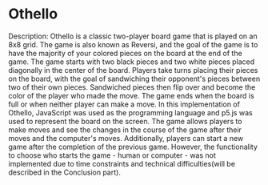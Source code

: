 # Othello
Description:
Othello is a classic two-player board game that is played on an 8x8 grid. The game is also known as Reversi, and the goal of the game is to have the majority of your colored pieces on the board at the end of the game.
The game starts with two black pieces and two white pieces placed diagonally in the center of the board. Players take turns placing their pieces on the board, with the goal of sandwiching their opponent's pieces between two of their own pieces. Sandwiched pieces then flip over and become the color of the player who made the move. The game ends when the board is full or when neither player can make a move.
In this implementation of Othello, JavaScript was used as the programming language and p5.js was used to represent the board on the screen. The game allows players to make moves and see the changes in the course of the game after their moves and the computer's moves. Additionally, players can start a new game after the completion of the previous game. However, the functionality to choose who starts the game - human or computer - was not implemented due to time constraints and technical difficulties(will be described in the Conclusion part).
